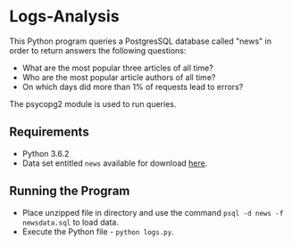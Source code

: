 # Logs-Analysis

This Python program queries a PostgresSQL database called "news" in order to return answers the following questions:

* What are the most popular three articles of all time?
* Who are the most popular article authors of all time?
* On which days did more than 1% of requests lead to errors?

The psycopg2 module is used to run queries.

## Requirements
* Python 3.6.2
* Data set entitled `news` available for download [here](https://d17h27t6h515a5.cloudfront.net/topher/2016/August/57b5f748_newsdata/newsdata.zip). 

## Running the Program
* Place unzipped file in directory and use the command `psql -d news -f newsdata.sql` to load data.
* Execute the Python file - `python logs.py`.
